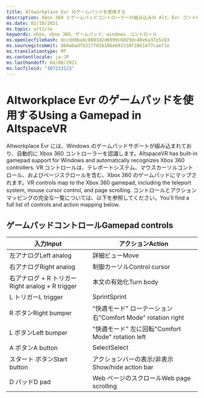 ```yaml
---
title: Altworkplace Evr のゲームパッドを使用する
description: Xbox 360 とゲームパッドコントローラーの組み込みの Alt、Evr コントローラーのマッピングについて説明します。
ms.date: 02/10/2021
ms.topic: article
keywords: xbox、xbox 360、ゲームパッド、windows、コントロール
ms.openlocfilehash: dccdd8ba8c8603d2d6999c6829dc40e6a37e5c83
ms.sourcegitcommit: d84a6adf631ff02b106e682238f2861477caef1e
ms.translationtype: MT
ms.contentlocale: ja-JP
ms.lasthandoff: 04/08/2021
ms.locfileid: "107213123"
---
```

# <a name="using-a-gamepad-in-altspacevr"></a><span data-ttu-id="bb55b-104">Altworkplace Evr のゲームパッドを使用する</span><span class="sxs-lookup"><span data-stu-id="bb55b-104">Using a Gamepad in AltspaceVR</span></span>

<span data-ttu-id="bb55b-105">Altworkplace Evr には、Windows のゲームパッドサポートが組み込まれており、自動的に Xbox 360 コントローラーを認識します。</span><span class="sxs-lookup"><span data-stu-id="bb55b-105">AltspaceVR has built-in gamepad support for Windows and automatically recognizes Xbox 360 controllers.</span></span> <span data-ttu-id="bb55b-106">VR コントロールは、テレポートシステム、マウスカーソルコントロール、およびページスクロールを含む、Xbox 360 のゲームパッドにマップされます。</span><span class="sxs-lookup"><span data-stu-id="bb55b-106">VR controls map to the Xbox 360 gamepad, including the teleport system, mouse cursor control, and page scrolling.</span></span> <span data-ttu-id="bb55b-107">コントロールとアクションマッピングの完全な一覧については、以下を参照してください。</span><span class="sxs-lookup"><span data-stu-id="bb55b-107">You'll find a full list of controls and action mapping below.</span></span>

## <a name="gamepad-controls"></a><span data-ttu-id="bb55b-108">ゲームパッドコントロール</span><span class="sxs-lookup"><span data-stu-id="bb55b-108">Gamepad controls</span></span>

| <span data-ttu-id="bb55b-109">入力</span><span class="sxs-lookup"><span data-stu-id="bb55b-109">Input</span></span> | <span data-ttu-id="bb55b-110">アクション</span><span class="sxs-lookup"><span data-stu-id="bb55b-110">Action</span></span> |
|---|---|
| <span data-ttu-id="bb55b-111">左アナログ</span><span class="sxs-lookup"><span data-stu-id="bb55b-111">Left analog</span></span> | <span data-ttu-id="bb55b-112">詳細ビュー</span><span class="sxs-lookup"><span data-stu-id="bb55b-112">Move</span></span> |
| <span data-ttu-id="bb55b-113">右アナログ</span><span class="sxs-lookup"><span data-stu-id="bb55b-113">Right analog</span></span> | <span data-ttu-id="bb55b-114">制御カーソル</span><span class="sxs-lookup"><span data-stu-id="bb55b-114">Control cursor</span></span> |
| <span data-ttu-id="bb55b-115">右アナログ + R トリガー</span><span class="sxs-lookup"><span data-stu-id="bb55b-115">Right analog + R trigger</span></span> | <span data-ttu-id="bb55b-116">本文の有効化</span><span class="sxs-lookup"><span data-stu-id="bb55b-116">Turn body</span></span> |
| <span data-ttu-id="bb55b-117">L トリガー</span><span class="sxs-lookup"><span data-stu-id="bb55b-117">L trigger</span></span> | <span data-ttu-id="bb55b-118">Sprint</span><span class="sxs-lookup"><span data-stu-id="bb55b-118">Sprint</span></span> |
| <span data-ttu-id="bb55b-119">R ボタン</span><span class="sxs-lookup"><span data-stu-id="bb55b-119">Right bumper</span></span> | <span data-ttu-id="bb55b-120">"快適モード" ローテーション右</span><span class="sxs-lookup"><span data-stu-id="bb55b-120">"Comfort Mode" rotation right</span></span> |
| <span data-ttu-id="bb55b-121">L ボタン</span><span class="sxs-lookup"><span data-stu-id="bb55b-121">Left bumper</span></span> | <span data-ttu-id="bb55b-122">"快適モード" 左に回転</span><span class="sxs-lookup"><span data-stu-id="bb55b-122">"Comfort Mode" rotation left</span></span> |
| <span data-ttu-id="bb55b-123">A ボタン</span><span class="sxs-lookup"><span data-stu-id="bb55b-123">A button</span></span> | <span data-ttu-id="bb55b-124">Select</span><span class="sxs-lookup"><span data-stu-id="bb55b-124">Select</span></span> |
| <span data-ttu-id="bb55b-125">スタート ボタン</span><span class="sxs-lookup"><span data-stu-id="bb55b-125">Start button</span></span> | <span data-ttu-id="bb55b-126">アクションバーの表示/非表示</span><span class="sxs-lookup"><span data-stu-id="bb55b-126">Show/hide action bar</span></span> |
| <span data-ttu-id="bb55b-127">D パッド</span><span class="sxs-lookup"><span data-stu-id="bb55b-127">D pad</span></span> | <span data-ttu-id="bb55b-128">Web ページのスクロール</span><span class="sxs-lookup"><span data-stu-id="bb55b-128">Web page scrolling</span></span> |